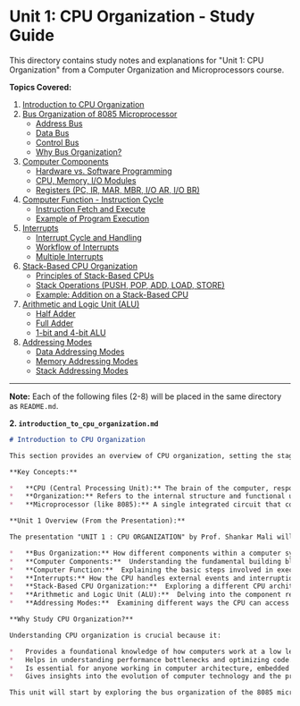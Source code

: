 # Unit 1: CPU Organization - Study Guide

This directory contains study notes and explanations for "Unit 1: CPU Organization" from a Computer Organization and Microprocessors course.

**Topics Covered:**

1.  [Introduction to CPU Organization](#introduction-to-cpu-organization)
2.  [Bus Organization of 8085 Microprocessor](#bus-organization-of-8085-microprocessor)
    *   [Address Bus](#address-bus)
    *   [Data Bus](#data-bus)
    *   [Control Bus](#control-bus)
    *   [Why Bus Organization?](#why-bus-organization)
3.  [Computer Components](#computer-components)
    *   [Hardware vs. Software Programming](#hardware-vs-software-programming)
    *   [CPU, Memory, I/O Modules](#cpu-memory-io-modules)
    *   [Registers (PC, IR, MAR, MBR, I/O AR, I/O BR)](#registers)
4.  [Computer Function - Instruction Cycle](#computer-function---instruction-cycle)
    *   [Instruction Fetch and Execute](#instruction-fetch-and-execute)
    *   [Example of Program Execution](#example-of-program-execution)
5.  [Interrupts](#interrupts)
    *   [Interrupt Cycle and Handling](#interrupt-cycle-and-handling)
    *   [Workflow of Interrupts](#workflow-of-interrupts)
    *   [Multiple Interrupts](#multiple-interrupts)
6.  [Stack-Based CPU Organization](#stack-based-cpu-organization)
    *   [Principles of Stack-Based CPUs](#principles-of-stack-based-cpus)
    *   [Stack Operations (PUSH, POP, ADD, LOAD, STORE)](#stack-operations)
    *   [Example: Addition on a Stack-Based CPU](#example-addition-on-stack-based-cpu)
7.  [Arithmetic and Logic Unit (ALU)](#arithmetic-and-logic-unit-alu)
    *   [Half Adder](#half-adder)
    *   [Full Adder](#full-adder)
    *   [1-bit and 4-bit ALU](#1-bit-and-4-bit-alu)
8.  [Addressing Modes](#addressing-modes)
    *   [Data Addressing Modes](#data-addressing-modes)
    *   [Memory Addressing Modes](#memory-addressing-modes)
    *   [Stack Addressing Modes](#stack-addressing-modes)

---

**Note:**  Each of the following files (2-8) will be placed in the same directory as `README.md`.

**2. `introduction_to_cpu_organization.md`**

```markdown
# Introduction to CPU Organization

This section provides an overview of CPU organization, setting the stage for understanding the more detailed topics in this unit.

**Key Concepts:**

*   **CPU (Central Processing Unit):** The brain of the computer, responsible for executing instructions and performing calculations.
*   **Organization:** Refers to the internal structure and functional units of the CPU and how they are interconnected and interact to perform their tasks.
*   **Microprocessor (like 8085):** A single integrated circuit that contains the entire CPU.

**Unit 1 Overview (From the Presentation):**

The presentation "UNIT 1 : CPU ORGANIZATION" by Prof. Shankar Mali will cover the following key aspects:

*   **Bus Organization:** How different components within a computer system communicate with each other, focusing on the 8085 microprocessor as an example.
*   **Computer Components:**  Understanding the fundamental building blocks of a computer system, including the CPU, memory, and input/output (I/O) modules.
*   **Computer Function:**  Explaining the basic steps involved in executing a program, including the instruction cycle.
*   **Interrupts:** How the CPU handles external events and interruptions to its normal program execution.
*   **Stack-Based CPU Organization:**  Exploring a different CPU architecture that utilizes a stack for operations.
*   **Arithmetic and Logic Unit (ALU):**  Delving into the component responsible for performing arithmetic and logical operations.
*   **Addressing Modes:**  Examining different ways the CPU can access data and instructions in memory.

**Why Study CPU Organization?**

Understanding CPU organization is crucial because it:

*   Provides a foundational knowledge of how computers work at a low level.
*   Helps in understanding performance bottlenecks and optimizing code.
*   Is essential for anyone working in computer architecture, embedded systems, operating systems, and related fields.
*   Gives insights into the evolution of computer technology and the principles behind modern processors.

This unit will start by exploring the bus organization of the 8085 microprocessor, a classic example for understanding fundamental CPU concepts.